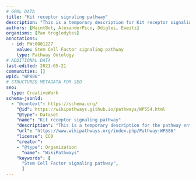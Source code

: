 ```yaml
---
# GPML DATA
title: "Kit receptor signaling pathway"
description: "This is a temporary description for Kit receptor signaling pathway"
authors: [MaintBot, AlexanderPico, Ddigles, Eweitz]
organisms: [Pan troglodytes]
annotations:
  - id: PW:0001227
    value: Stem Cell Factor signaling pathway
    type: Pathway Ontology
# ADDITIONAL DATA
last-edited: 2021-05-21
communities: []
wpid: "WP886"
# STRUCTURED METADATA FOR SEO
seo:
  type: CreativeWork
schema-jsonld:
  - "@context": https://schema.org/
    "@id": https://wikipathways.github.io/pathways/WP554.html
    "@type": Dataset
    "name": "Kit receptor signaling pathway"
    "description": "This is a temporary description for the pathway entitled: Kit receptor signaling pathway"
    "url": "https://www.wikipathways.org/index.php/Pathway:WP886"
    "license": CC0
    "creator":
    - "@type": Organization
      "name": "WikiPathways"
    "keywords": [
      "Stem Cell Factor signaling pathway",
      ]
---
```

